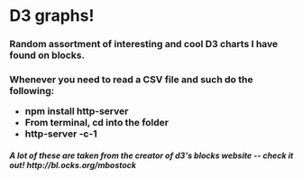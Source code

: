 <h1> D3 graphs! </h1>

<h3> Random assortment of interesting and cool D3 charts I have found on blocks. </h3>

<h3> Whenever you need to read a CSV file and such do the following:

  <ul>
    <li> npm install http-server </li>
    <li> From terminal, cd into the folder </li>
    <li> http-server -c-1</li>
  </ul>
</h3>

<h5> A lot of these are taken from the creator of d3's blocks website -- check it out!  http://bl.ocks.org/mbostock </h5>